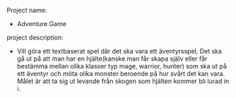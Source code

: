 Project name: 

* Adventure Game



project description:



* Vill göra ett textbaserat spel där det ska vara ett äventyrsspel, Det ska gå ut på att man har en hjälte(kanske man får skapa själv eller får bestämma mellan olika klasser typ mage, warrior, hunter) som ska ut på ett äventyr och möta olika monster beroende på hur svårt det kan vara. Målet är att ta sig ut levande från skogen som hjälten kommer bli lurad in i.
